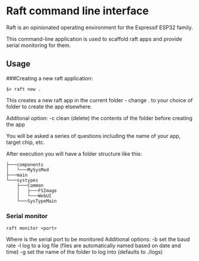 # Raft command line interface

Raft is an opinionated operating environment for the Espressif ESP32 family.

This command-line application is used to scaffold raft apps and provide serial monitoring for them.

## Usage

###Creating a new raft application:

```
$> raft new .
```
This creates a new raft app in the current folder - change . to your choice of folder to create the app elsewhere.

Additonal option:
-c clean (delete) the contents of the folder before creating the app

You will be asked a series of questions including the name of your app, target chip, etc.


After execution you will have a folder structure like this:

```
├───components
│   └───MySysMod
├───main
└───systypes
    ├───Common
    │   ├───FSImage
    │   └───WebUI
    └───SysTypeMain
```

### Serial monitor

```
raft monitor <port>
```
Where <port> is the serial port to be monitored
Additional options:
-b set the baud rate
-l log to a log file (files are automatically named based on date and time)
-g set the name of the folder to log into (defaults to ./logs)